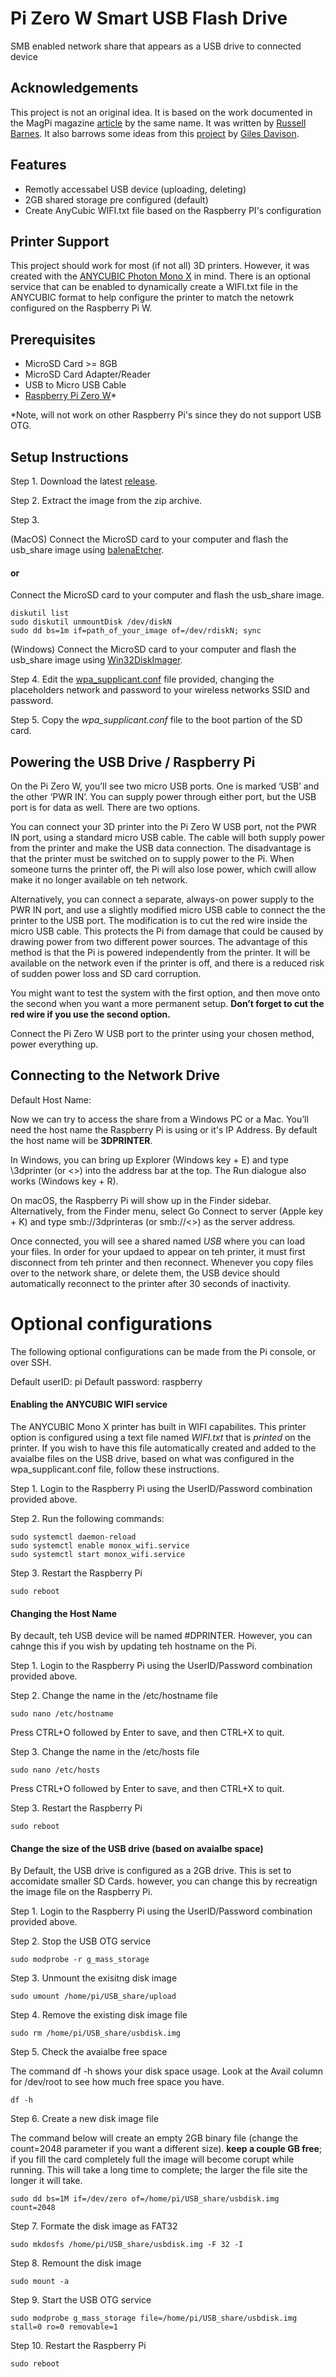 # Pi Zero W Smart USB Flash Drive
SMB enabled network share that appears as a USB drive to connected device

## Acknowledgements

This project is not an original idea.  It is based on the work documented in the MagPi magazine [article](https://magpi.raspberrypi.org/articles/pi-zero-w-smart-usb-flash-drive) by the same name.  It was written by [Russell Barnes](https://magpi.raspberrypi.org/articles/author/77pb3df8MQLs3i8qTd0C8Q). It also barrows some ideas from this [project](https://github.com/gilesdavison/RadaDASH) by [Giles Davison](https://github.com/gilesdavison).

## Features
* Remotly accessabel USB device (uploading, deleting)
* 2GB shared storage pre configured (default)
* Create AnyCubic WIFI.txt file based on the Raspberry PI's configuration

## Printer Support
This project should work for most (if not all) 3D printers.  However, it was created with the [ANYCUBIC Photon Mono X](https://www.anycubic.com/products/photon-mono-x-resin-printer) in mind. There is an optional service that can be enabled to dynamically create a WIFI.txt file in the ANYCUBIC format to help configure the printer to match the netowrk configured on the Raspberry Pi W.

## Prerequisites

* MicroSD Card >= 8GB
* MicroSD Card Adapter/Reader
* USB to Micro USB Cable
* [Raspberry Pi Zero W](https://www.raspberrypi.org/products/raspberry-pi-zero-w/)*

*Note, will not work on other Raspberry Pi's since they do not support USB OTG.

## Setup Instructions



Step 1. Download the latest [release](https://github.com/tds2021/Pi-Zero-W-Smart-USB-Flash-Drive/releases/tag/v1.0-beta).

Step 2. Extract the image from the zip archive.

Step 3. 

(MacOS) Connect the MicroSD card to your computer and flash the usb_share image using [balenaEtcher](https://www.balena.io/etcher/).

#### or

Connect the MicroSD card to your computer and flash the usb_share image.
```
diskutil list
sudo diskutil unmountDisk /dev/diskN
sudo dd bs=1m if=path_of_your_image of=/dev/rdiskN; sync
```

(Windows) Connect the MicroSD card to your computer and flash the usb_share image using [Win32DiskImager](https://sourceforge.net/projects/win32diskimager/).

Step 4. Edit the [wpa_supplicant.conf](https://github.com/tds2021/Pi-Zero-W-Smart-USB-Flash-Drive/blob/main/wpa_supplicant.conf) file provided, changing the placeholders network and password to your wireless networks SSID and password.

Step 5. Copy the *wpa_supplicant.conf* file to the boot partion of the SD card.


## Powering the USB Drive / Raspberry Pi

On the Pi Zero W, you’ll see two micro USB ports. One is marked ‘USB’ and the other ‘PWR IN’. You can supply power through either port, but the USB port is for data as well. There are two options.

You can connect your 3D printer into the Pi Zero W USB port, not the PWR IN port, using a standard micro USB cable. The cable will both supply power from the printer and make the USB data connection. The disadvantage is that the printer must be switched on to supply power to the Pi. When someone turns the printer off, the Pi will also lose power, which cwill allow make it no longer available on teh network.

Alternatively, you can connect a separate, always-on power supply to the PWR IN port, and use a slightly modified micro USB cable to connect the the printer to the USB port. The modification is to cut the red wire inside the micro USB cable. This protects the Pi from damage that could be caused by drawing power from two different power sources. The advantage of this method is that the Pi is powered independently from the printer. It will be available on the network even if the printer is off, and there is a reduced risk of sudden power loss and SD card corruption.

You might want to test the system with the first option, and then move onto the second when you want a more permanent setup. **Don’t forget to cut the red wire if you use the second option.**

Connect the Pi Zero W USB port to the printer using your chosen method, power everything up.

## Connecting to the Network Drive

Default Host Name: 

Now we can try to access the share from a Windows PC or a Mac. You’ll need the host name the Raspberry Pi is using or it's IP Address. By default the host name will be **3DPRINTER**.

In Windows, you can bring up Explorer (Windows key + E) and type \3dprinter (or \<<IP ADDRESS>>) into the address bar at the top. The Run dialogue also works (Windows key + R).

On macOS, the Raspberry Pi will show up in the Finder sidebar. Alternatively, from the Finder menu, select Go Connect to server (Apple key + K) and type smb://3dprinteras (or smb://<<IP ADDRESS>>) as the server address.

Once connected, you will see a shared named _USB_ where you can load your files. In order for your updaed to appear on teh printer, it must first disconnect from teh printer and then reconnect. Whenever you copy files over to the network share, or delete them, the USB device should automatically reconnect to the printer after 30 seconds of inactivity.



# Optional configurations

The following optional configurations can be made from the Pi console, or over SSH.

Default userID: pi
Default password: raspberry

#### Enabling the ANYCUBIC WIFI service

The ANYCUBIC Mono X printer has built in WIFI capabilites.  This printer option is configured using a text file named _WIFI.txt_ that is _printed_ on the printer.  If you wish to have this file automatically created and added to the avaialbe files on the USB drive, based on what was configured in the wpa_supplicant.conf file, follow these instructions.

Step 1. Login to the Raspberry Pi using the UserID/Password combination provided above.

Step 2. Run the following commands:
```
sudo systemctl daemon-reload
sudo systemctl enable monox_wifi.service
sudo systemctl start monox_wifi.service
```

Step 3. Restart the Raspberry Pi
```
sudo reboot
```


#### Changing the Host Name

By decault, teh USB device will be named #DPRINTER.  However, you can cahnge this if you wish by updating teh hostname on the Pi.

Step 1. Login to the Raspberry Pi using the UserID/Password combination provided above.

Step 2. Change the name in the /etc/hostname file
```
sudo nano /etc/hostname
```
Press CTRL+O followed by Enter to save, and then CTRL+X to quit.

Step 3. Change the name in the /etc/hosts file
```
sudo nano /etc/hosts
```
Press CTRL+O followed by Enter to save, and then CTRL+X to quit.

Step 3. Restart the Raspberry Pi
```
sudo reboot
```


#### Change the size of the USB drive (based on avaialbe space)

By Default, the USB drive is configured as a 2GB drive.  This is set to accomidate smaller SD Cards.  however, you can change this by recreatign the image file on the Raspberry Pi.  

Step 1. Login to the Raspberry Pi using the UserID/Password combination provided above.

Step 2. Stop the USB OTG service
```
sudo modprobe -r g_mass_storage
```

Step 3. Unmount the exisitng disk image
```
sudo umount /home/pi/USB_share/upload
```

Step 4. Remove the existing disk image file
```
sudo rm /home/pi/USB_share/usbdisk.img
```
Step 5. Check the avaialbe free space

The command df -h shows your disk space usage. Look at the Avail column for /dev/root to see how much free space you have. 
```
df -h
```

Step 6. Create a new disk image file

The command below will create an empty 2GB binary file (change the count=2048 parameter if you want a different size). **keep a couple GB free**; if you fill the card completely full the image will become corupt while running. This will take a long time to complete; the larger the file site the longer it will take.
```
sudo dd bs=1M if=/dev/zero of=/home/pi/USB_share/usbdisk.img count=2048
```

Step 7. Formate the disk image as FAT32
```
sudo mkdosfs /home/pi/USB_share/usbdisk.img -F 32 -I
```

Step 8. Remount the disk image
```
sudo mount -a
```

Step 9. Start the USB OTG service
```
sudo modprobe g_mass_storage file=/home/pi/USB_share/usbdisk.img stall=0 ro=0 removable=1
```

Step 10. Restart the Raspberry Pi
```
sudo reboot
```
